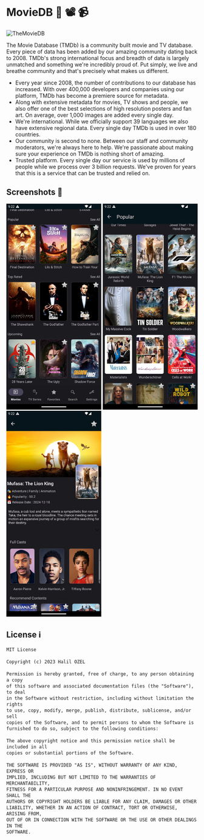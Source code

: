 # MovieDB 🎥 📽 📹

![TheMovieDB](https://www.themoviedb.org/assets/2/v4/marketing/deadpool-06f2a06d7a418ec887300397b6861383bf1e3b72f604ddd5f75bce170e81dce9.png)

The Movie Database (TMDb) is a community built movie and TV database. Every piece of data has been added by our amazing community dating back to 2008. TMDb's strong international focus and breadth of data is largely unmatched and something we're incredibly proud of. Put simply, we live and breathe community and that's precisely what makes us different.

- Every year since 2008, the number of contributions to our database has increased. With over 400,000 developers and companies using our platform, TMDb has become a premiere source for metadata.
- Along with extensive metadata for movies, TV shows and people, we also offer one of the best selections of high resolution posters and fan art. On average, over 1,000 images are added every single day.
- We're international. While we officially support 39 languages we also have extensive regional data. Every single day TMDb is used in over 180 countries.
- Our community is second to none. Between our staff and community moderators, we're always here to help. We're passionate about making sure your experience on TMDb is nothing short of amazing.
- Trusted platform. Every single day our service is used by millions of people while we process over 3 billion requests. We've proven for years that this is a service that can be trusted and relied on.

## Screenshots 📸

<img src="https://github.com/halilozel1903/MovieDB/blob/master/screen_1.png" width="250" /> <img src="https://github.com/halilozel1903/MovieDB/blob/master/screen_2.png" width="250" />  <img src="https://github.com/halilozel1903/MovieDB/blob/master/screen_3.png" width="250" />

## License ℹ️
```
MIT License

Copyright (c) 2023 Halil OZEL

Permission is hereby granted, free of charge, to any person obtaining a copy
of this software and associated documentation files (the "Software"), to deal
in the Software without restriction, including without limitation the rights
to use, copy, modify, merge, publish, distribute, sublicense, and/or sell
copies of the Software, and to permit persons to whom the Software is
furnished to do so, subject to the following conditions:

The above copyright notice and this permission notice shall be included in all
copies or substantial portions of the Software.

THE SOFTWARE IS PROVIDED "AS IS", WITHOUT WARRANTY OF ANY KIND, EXPRESS OR
IMPLIED, INCLUDING BUT NOT LIMITED TO THE WARRANTIES OF MERCHANTABILITY,
FITNESS FOR A PARTICULAR PURPOSE AND NONINFRINGEMENT. IN NO EVENT SHALL THE
AUTHORS OR COPYRIGHT HOLDERS BE LIABLE FOR ANY CLAIM, DAMAGES OR OTHER
LIABILITY, WHETHER IN AN ACTION OF CONTRACT, TORT OR OTHERWISE, ARISING FROM,
OUT OF OR IN CONNECTION WITH THE SOFTWARE OR THE USE OR OTHER DEALINGS IN THE
SOFTWARE.
```
